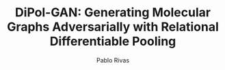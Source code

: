 ---
paperId: 63
author: Pablo Rivas
publicationauthor: Rivas, P.
title: "DiPol-GAN: Generating Molecular Graphs Adversarially with Relational Differentiable Pooling"
pdf: Oral_Rivas_Pablo.pdf
poster: --
alt: --
type: Oral
topic: FAT
link: --
conference: neurips
year: 2019
tags: neurips-2019-op
location: Vancouver, Canada
---